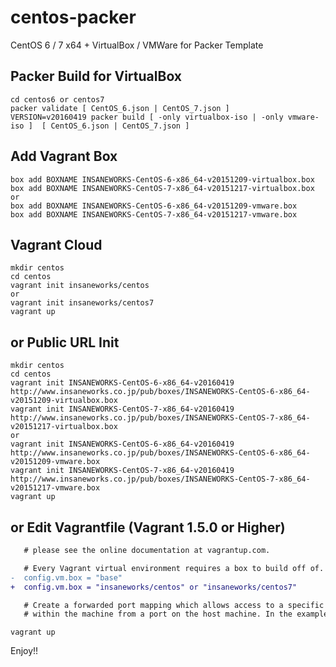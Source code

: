centos-packer
=============

CentOS 6 / 7 x64 + VirtualBox / VMWare for Packer Template

## Packer Build for VirtualBox

```
cd centos6 or centos7
packer validate [ CentOS_6.json | CentOS_7.json ]
VERSION=v20160419 packer build [ -only virtualbox-iso | -only vmware-iso ]  [ CentOS_6.json | CentOS_7.json ]
```

## Add Vagrant Box

```
box add BOXNAME INSANEWORKS-CentOS-6-x86_64-v20151209-virtualbox.box
box add BOXNAME INSANEWORKS-CentOS-7-x86_64-v20151217-virtualbox.box
or
box add BOXNAME INSANEWORKS-CentOS-6-x86_64-v20151209-vmware.box
box add BOXNAME INSANEWORKS-CentOS-7-x86_64-v20151217-vmware.box
```

## Vagrant Cloud

```
mkdir centos
cd centos
vagrant init insaneworks/centos
or
vagrant init insaneworks/centos7
vagrant up
```


## or Public URL Init

```
mkdir centos
cd centos
vagrant init INSANEWORKS-CentOS-6-x86_64-v20160419 http://www.insaneworks.co.jp/pub/boxes/INSANEWORKS-CentOS-6-x86_64-v20151209-virtualbox.box
vagrant init INSANEWORKS-CentOS-7-x86_64-v20160419 http://www.insaneworks.co.jp/pub/boxes/INSANEWORKS-CentOS-7-x86_64-v20151217-virtualbox.box
or
vagrant init INSANEWORKS-CentOS-6-x86_64-v20160419 http://www.insaneworks.co.jp/pub/boxes/INSANEWORKS-CentOS-6-x86_64-v20151209-vmware.box
vagrant init INSANEWORKS-CentOS-7-x86_64-v20160419 http://www.insaneworks.co.jp/pub/boxes/INSANEWORKS-CentOS-7-x86_64-v20151217-vmware.box
vagrant up
```

## or Edit Vagrantfile (Vagrant 1.5.0 or Higher)

```diff
   # please see the online documentation at vagrantup.com.

   # Every Vagrant virtual environment requires a box to build off of.
-  config.vm.box = "base"
+  config.vm.box = "insaneworks/centos" or "insaneworks/centos7"

   # Create a forwarded port mapping which allows access to a specific port
   # within the machine from a port on the host machine. In the example below,
```

```
vagrant up
```

Enjoy!!
